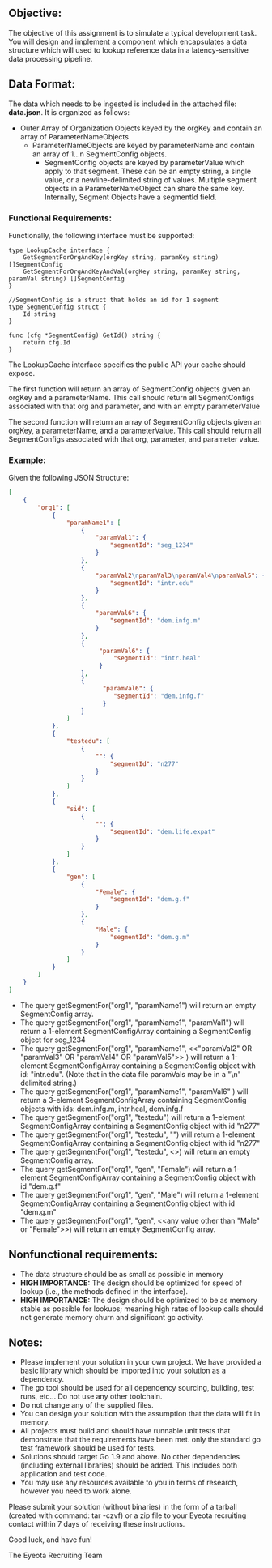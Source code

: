 ## Objective:
The objective of this assignment is to simulate a typical development task.  You will design and implement a component which encapsulates a data structure which will used to lookup reference data in a latency-sensitive data processing pipeline.

## Data Format:
The data which needs to be ingested is included in the attached file: **data.json**.  It is organized as follows:

* Outer Array of Organization Objects keyed by the orgKey and contain an array of ParameterNameObjects
    * ParameterNameObjects are keyed by parameterName and contain an array of 1...n SegmentConfig objects.
        * SegmentConfig objects are keyed by parameterValue which apply to that segment.  These can be an empty string, a single value, or a newline-delimited
string of values. Multiple segment objects in a ParameterNameObject can share the same key.  Internally, Segment Objects have a segmentId field.

### Functional Requirements:
Functionally, the following interface must be supported:

```golang
type LookupCache interface {
	GetSegmentForOrgAndKey(orgKey string, paramKey string) []SegmentConfig
	GetSegmentForOrgAndKeyAndVal(orgKey string, paramKey string, paramVal string) []SegmentConfig
}

//SegmentConfig is a struct that holds an id for 1 segment
type SegmentConfig struct {
	Id string
}

func (cfg *SegmentConfig) GetId() string {
	return cfg.Id
}
```

The LookupCache interface specifies the public API your cache should expose.  

The first function will return an array of SegmentConfig objects given an orgKey and a parameterName.  This call should return all SegmentConfigs associated
with that org and parameter, and with an empty parameterValue

The second function will return an array of SegmentConfig objects given an orgKey, a parameterName, and a parameterValue.  This call should return all SegmentConfigs associated
with that org, parameter, and parameter value.


### Example:
Given the following JSON Structure:
```json
[
    {
        "org1": [
            {
                "paramName1": [
                    {
                        "paramVal1": {
                            "segmentId": "seg_1234"
                        }
                    },
                    {
                        "paramVal2\nparamVal3\nparamVal4\nparamVal5": {
                            "segmentId": "intr.edu"
                        }
                    },
                    {
                        "paramVal6": {
                            "segmentId": "dem.infg.m"
                        }
                    },
                    {
                         "paramVal6": {
                             "segmentId": "intr.heal"
                         }
                    },
                    {
                          "paramVal6": {
                             "segmentId": "dem.infg.f"
                          }
                    }
                ]
            },
            {
                "testedu": [
                    {
                        "": {
                            "segmentId": "n277"
                        }
                    }
                ]
            },
            {
                "sid": [
                    {
                        "": {
                            "segmentId": "dem.life.expat"
                        }
                    }
                ]
            },
            {
                "gen": [
                    {
                        "Female": {
                            "segmentId": "dem.g.f"
                        }
                    },
                    {
                        "Male": {
                            "segmentId": "dem.g.m"
                        }
                    }
                ]
            }
        ]
    }
]
```
* The query getSegmentFor("org1", "paramName1")  will return an empty SegmentConfig array.
* The query getSegmentFor("org1", "paramName1", "paramVal1")  will return a 1-element SegmentConfigArray containing a SegmentConfig object for seg_1234
* The query getSegmentFor("org1", "paramName1", <<"paramVal2" OR  "paramVal3" OR  "paramVal4" OR  "paramVal5">> )  will return a 1-element SegmentConfigArray containing a SegmentConfig object with id: "intr.edu". (Note that in the data file paramVals may be in a "\n" delimited string.)
* The query getSegmentFor("org1", "paramName1", "paramVal6" )  will return a 3-element SegmentConfigArray containing SegmentConfig objects with ids: dem.infg.m, intr.heal, dem.infg.f
* The query getSegmentFor("org1", "testedu")  will return a 1-element SegmentConfigArray containing a SegmentConfig object with id "n277"
* The query getSegmentFor("org1", "testedu", "")  will return a 1-element SegmentConfigArray containing a SegmentConfig object with id "n277"
* The query getSegmentFor("org1", "testedu", <<any value other than an empty string>>) will return an empty SegmentConfig array.
* The query getSegmentFor("org1", "gen", "Female") will return a 1-element SegmentConfigArray containing a SegmentConfig object with id "dem.g.f"
* The query getSegmentFor("org1", "gen", "Male") will return a 1-element SegmentConfigArray containing a SegmentConfig object with id "dem.g.m"
* The query getSegmentFor("org1", "gen", <<any value other than "Male" or "Female">>) will return an empty SegmentConfig array.

## Nonfunctional requirements:
* The data structure should be as small as possible in memory
* **HIGH IMPORTANCE:** The design should be optimized for speed of lookup (i.e., the methods defined in the interface).
* **HIGH IMPORTANCE:** The design should be optimized to be as memory stable as possible for lookups; meaning high rates of lookup calls should not
 generate memory churn and significant gc activity.
## Notes:
*  Please implement your solution in your own project.  We have provided a basic library which should be imported into your solution as a dependency.  
* The go tool should be used for all dependency sourcing, building, test runs, etc... Do not use any other toolchain.  
* Do not change any of the supplied files.
* You can design your solution with the assumption that the data will fit in memory.
* All projects must build and should have runnable unit tests that demonstrate that the requirements have been met. only the standard go test framework should be used for tests.
* Solutions should target Go 1.9 and above.  No other dependencies (including external libraries) should be added. This includes both application and test code.
* You may use any resources available to you in terms of research, however you need to work alone.

Please submit your solution (without binaries) in the form of a tarball (created with command: tar -czvf) or a zip file to your Eyeota recruiting contact within 7 days of receiving these instructions.  


Good luck, and have fun!

The Eyeota Recruiting Team
